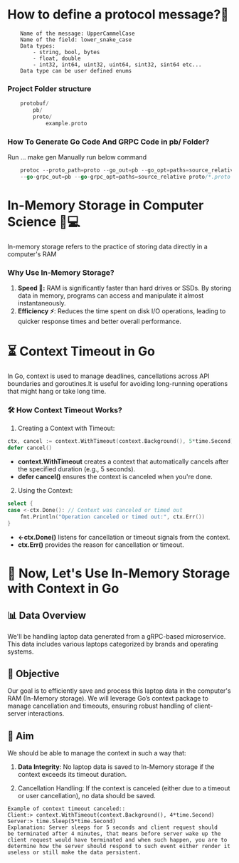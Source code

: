 # How to define a protocol message?🚀
```
    Name of the message: UpperCammelCase
    Name of the field: lower_snake_case
    Data types:
        - string, bool, bytes
        - float, double
        - int32, int64, uint32, uint64, sint32, sint64 etc...
    Data type can be user defined enums
```

### Project Folder structure
```go
    protobuf/
        pb/
        proto/
            example.proto
```

### How To Generate Go Code And GRPC Code in pb/ Folder?
Run ... make gen
Manually run below command
```go
    protoc --proto_path=proto --go_out=pb --go_opt=paths=source_relative \
    --go-grpc_out=pb --go-grpc_opt=paths=source_relative proto/*.proto
```

# In-Memory Storage in Computer Science 🧠💻
In-memory storage refers to the practice of storing data 
directly in a computer's RAM 
### Why Use In-Memory Storage?
1. **Speed 🚀:** RAM is significantly faster than hard drives
or SSDs. By storing data in memory, programs can access and manipulate it almost instantaneously.
2. **Efficiency ⚡**: Reduces the time spent on disk I/O operations, leading to quicker response times 
and better overall performance.

# ⏳ Context Timeout in Go
In Go, context is used to manage deadlines, cancellations across
API boundaries and goroutines.It is useful for avoiding long-running 
operations that might hang or take long time.

### 🛠️ How Context Timeout Works?
1. Creating a Context with Timeout:
```go
ctx, cancel := context.WithTimeout(context.Background(), 5*time.Second)
defer cancel()
```
- **context.WithTimeout** creates a context that automatically cancels after the specified duration (e.g., 5 seconds).
- **defer cancel()** ensures the context is canceled when you're done.

2. Using the Context:
```go
select {
case <-ctx.Done(): // Context was canceled or timed out
    fmt.Println("Operation canceled or timed out:", ctx.Err())
}
```
- **<-ctx.Done()** listens for cancellation or timeout signals from the context.
- **ctx.Err()** provides the reason for cancellation or timeout.

# 🚀 Now, Let's Use In-Memory Storage with Context in Go
## 📊 Data Overview
We'll be handling laptop data generated from a gRPC-based microservice. 
This data includes various laptops categorized by brands and operating systems.

## 🎯 Objective 
Our goal is to efficiently save and process this laptop data in the 
computer's RAM (In-Memory storage). We will leverage Go’s context 
package to manage cancellation and timeouts, ensuring robust handling 
of client-server interactions.

## 🎯 Aim
We should be able to manage the context in such a way that:
1. **Data Integrity**: No laptop data is saved to In-Memory storage if the 
context exceeds its timeout duration.

2. Cancellation Handling: If the context is canceled (either due to a timeout
 or user cancellation), no data should be saved.
```
Example of context timeout canceled::
Client:> context.WithTimeout(context.Background(), 4*time.Second)
Server:> time.Sleep(5*time.Second)
Explanation: Server sleeps for 5 seconds and client request should
be terminated after 4 minutes, that means before server wake up the 
client request would have terminated and when such happen, you are to 
determine how the server should respond to such event either render it 
useless or still make the data persistent.
```
